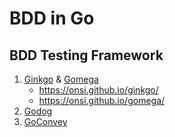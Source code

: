# BDD in Go
## BDD Testing Framework

1. [Ginkgo](https://github.com/onsi/ginkgo) & [Gomega](https://github.com/onsi/gomega)
   - https://onsi.github.io/ginkgo/
   - https://onsi.github.io/gomega/
2. [Godog](https://github.com/cucumber/godog)
3. [GoConvey](https://github.com/smartystreets/goconvey)
